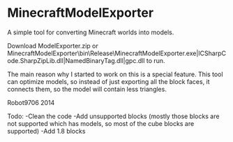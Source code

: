 MinecraftModelExporter
======================

A simple tool for converting Minecraft worlds into models.

Download ModelExporter.zip or MinecraftModelExporter\bin\Release\MinecraftModelExporter.exe|ICSharpCode.SharpZipLib.dll|NamedBinaryTag.dll|gpc.dll to run. 

The main reason why I started to work on this is a special feature.
This tool can optimize models, so instead of just exporting all the block faces, it connects them, so the model will contain less triangles.

Robot9706 2014

Todo:
-Clean the code
-Add unsupported blocks (mostly those blocks are not supported which has models, so most of the cube blocks are supported)
-Add 1.8 blocks